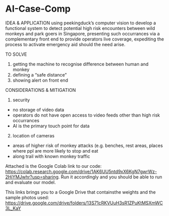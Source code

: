 # AI-Case-Comp

IDEA & APPLICATION
using peekingduck’s computer vision to develop a functional system to detect potential high risk encounters between wild monkeys and park goers in Singapore, presenting such occurrances via a complementary front end to provide operators live coverage, expediting the process to activate emergency aid should the need arise.

TO SOLVE
1. getting the machine to recognise difference between human and monkey
2. defining a “safe distance”
3. showing alert on front end

CONSIDERATIONS & MITIGATION
1. security
  - no storage of video data
  - operators do not have open access to video feeds other than high risk occurrances
  - AI is the primary touch point for data

2. location of cameras
  - areas of higher risk of monkey attacks (e.g. benches, rest areas, places where ppl are more likely to stop and eat
  - along trail with known monkey traffic

Attached is the Google Colab link to our code: https://colab.research.google.com/drive/1AK6UU5ntd9xX6KgN7gwrWz-2HiYMJwhr?usp=sharing. Run it accordingly and you should be able to run and evaluate our model.

This links brings you to a Google Drive that containsthe weights and the sample photos used: https://drive.google.com/drive/folders/13S71cRKVUuH3sR1ZPuKtMSXmWC3L_KaY 
